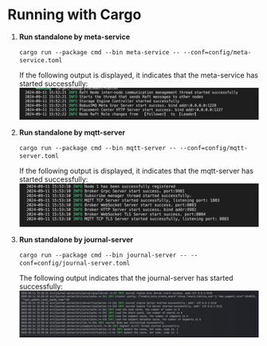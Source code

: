 # Running with Cargo

1. **Run standalone by meta-service**

   ```
   cargo run --package cmd --bin meta-service -- --conf=config/meta-service.toml
   ```

   If the following output is displayed, it indicates that the meta-service has started successfully:
   ![image](../../../images/Cargo-Running-1.png)

2. **Run standalone by mqtt-server**

   ```
   cargo run --package cmd --bin mqtt-server -- --conf=config/mqtt-server.toml
   ```

   If the following output is displayed, it indicates that the mqtt-server has started successfully:![Cargo-Running-run-mqtt-server-2.png](../../../images/Cargo-Running-run-mqtt-server-2.png)


3. **Run standalone by journal-server**

   ```
   cargo run --package cmd --bin journal-server -- --conf=config/journal-server.toml
   ```
   The following output indicates that the journal-server has started successfully:
   ![Cargo-Running-run-journal-server-3.png](../../../images/Cargo-Running-run-journal-server-3.png)
